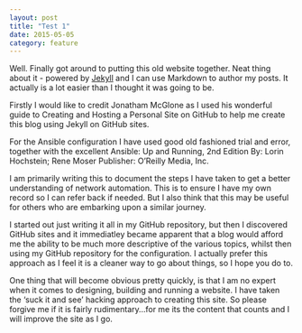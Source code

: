 ```yaml
---
layout: post
title: "Test 1"
date: 2015-05-05
category: feature
---
```


Well. Finally got around to putting this old website together. Neat thing about it - powered by [Jekyll](http://jekyllrb.com) and I can use Markdown to author my posts. It actually is a lot easier than I thought it was going to be.

Firstly I would like to credit Jonatham McGlone as I used his wonderful guide to Creating and Hosting a Personal Site on GitHub to help me create this blog using Jekyll on GitHub sites.

For the Ansible configuration I have used good old fashioned trial and error, together with the excellent
Ansible: Up and Running, 2nd Edition
By: Lorin Hochstein; Rene Moser
Publisher: O’Reilly Media, Inc.

I am primarily writing this to document the steps I have taken to get a better understanding of network automation. This is to ensure I have my own record so I can refer back if needed. But I also think that this may be useful for others who are embarking upon a similar journey.

I started out just writing it all in my GitHub repository, but then I discovered GitHub sites and it immediatley became apparent that a blog would afford me the ability to be much more descriptive of the various topics, whilst then using my GitHub repository for the configuration. I actually prefer this approach as I feel it is a cleaner way to go about things, so I hope you do to.

One thing that will become obvious pretty quickly, is that I am no expert when it comes to designing, building and running a website. I have taken the ‘suck it and see’ hacking approach to creating this site. So please forgive me if it is fairly rudimentary…for me its the content that counts and I will improve the site as I go.
